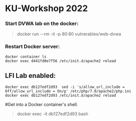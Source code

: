 # KU-Workshop 2022

### Start DVWA lab on the docker:
> docker run --rm -it -p 80:80 vulnerables/web-dvwa

### Restart Docker server:
```
docker container ls
docker exec d441fd0e7f56 /etc/init.d/apache2 reload
```

## LFI Lab enabled:
```
docker exec db127edf2d93  sed -i 's/allow_url_include = Off/allow_url_include = On/g' /etc/php/7.0/apache2/php.ini
docker exec db127edf2d93 /etc/init.d/apache2 reload
```

#Get into a Docker container's shell.
> docker exec -it db127edf2d93 bash
